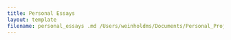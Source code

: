 ```yaml
---
title: Personal Essays
layout: template
filename: personal_essays .md /Users/weinholdms/Documents/Personal_Projects/GitHub/maximilianweinhold.github.io/pages
--- 
```

